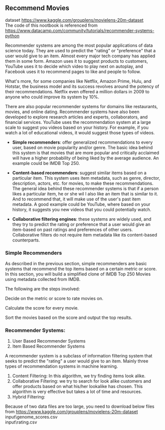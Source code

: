## Recommend Movies ##  

dataset https://www.kaggle.com/grouplens/movielens-20m-dataset  
The code of this nootbook is referenced from https://www.datacamp.com/community/tutorials/recommender-systems-python
    
Recommender systems are among the most popular applications of data science today. They are used to predict the "rating" or "preference" that a user would give to an item. Almost every major tech company has applied them in some form. Amazon uses it to suggest products to customers, YouTube uses it to decide which video to play next on autoplay, and Facebook uses it to recommend pages to like and people to follow.  

What's more, for some companies like Netflix, Amazon Prime, Hulu, and Hotstar, the business model and its success revolves around the potency of their recommendations. Netflix even offered a million dollars in 2009 to anyone who could improve its system by 10%.  

There are also popular recommender systems for domains like restaurants, movies, and online dating. Recommender systems have also been developed to explore research articles and experts, collaborators, and financial services. YouTube uses the recommendation system at a large scale to suggest you videos based on your history. For example, if you watch a lot of educational videos, it would suggest those types of videos.  


- **Simple recommenders**: offer generalized recommendations to every user, based on movie popularity and/or genre. The basic idea behind this system is that movies that are more popular and critically acclaimed will have a higher probability of being liked by the average audience. An example could be IMDB Top 250.  
    
- **Content-based recommenders**: suggest similar items based on a particular item. This system uses item metadata, such as genre, director, description, actors, etc. for movies, to make these recommendations. The general idea behind these recommender systems is that if a person likes a particular item, he or she wil  l also like an item that is similar to it. And to recommend that, it will make use of the user's past item metadata. A good example could be YouTube, where based on your history, it suggests you new videos that you could potentially watch.
    
- **Collaborative filtering engines**: these systems are widely used, and they try to predict the rating or preference that a user would give an item-based on past ratings and preferences of other users. Collaborative filters do not require item metadata like its content-based counterparts.  
    
    
### Simple Recommenders ###   

As described in the previous section, simple recommenders are basic systems that recommend the top items based on a certain metric or score. In this section, you will build a simplified clone of IMDB Top 250 Movies using metadata collected from IMDB.  

The following are the steps involved:  

Decide on the metric or score to rate movies on.  

Calculate the score for every movie.  

Sort the movies based on the score and output the top results.  

### Recommender Systems: ###
1. User Based Recommender Systems
2. Item Based Recommender Systems

A recommender system is a subclass of information filtering system that seeks to predict the "rating" a user would give to an item. 
Mainly three types of recommendation systems in machine learning.

1. Content Filtering: In this algorithm, we try finding items look alike.
2. Collaborative Filtering: we try to search for look alike customers and offer products based on what his/her lookalike has chosen. This algorithm is very effective but takes a lot of time and resources.
3. Hybrid Filtering: 


Because of two data files are too large, you need to download below files from https://www.kaggle.com/grouplens/movielens-20m-dataset  
input\genome_scores.csv  
input\rating.csv
